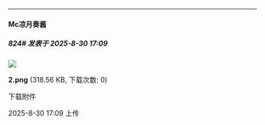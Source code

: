 ﻿
*****

####  Mc凉月奏酱  
##### 824#       发表于 2025-8-30 17:09

<img src="https://img.stage1st.com/forum/202508/30/170941laauud8sf9884d84.png" referrerpolicy="no-referrer">

<strong>2.png</strong> (318.56 KB, 下载次数: 0)

下载附件

2025-8-30 17:09 上传

